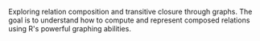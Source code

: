 Exploring relation composition and transitive closure
through graphs.  The goal is to understand how to 
compute and represent composed relations using R's
powerful graphing abilities.
